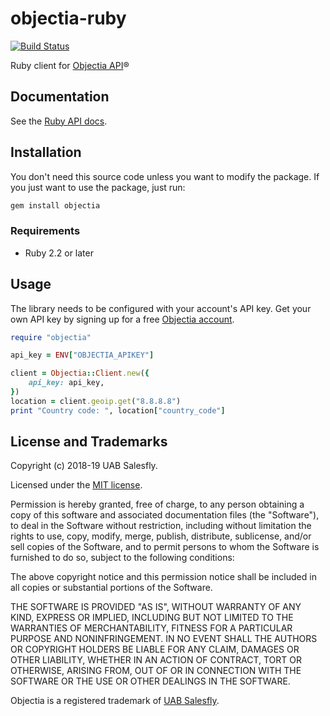 # objectia-ruby
[![Build Status](https://travis-ci.org/objectia/objectia-ruby.svg?branch=master)](https://travis-ci.org/objectia/objectia-ruby)
<!--[![codecov](https://codecov.io/gh/objectia/objectia-ruby/branch/master/graph/badge.svg)](https://codecov.io/gh/objectia/objectia-ruby)-->

Ruby client for [Objectia API](https://objectia.com)&reg;


## Documentation

See the [Ruby API docs](https://docs.objectia.com/ruby/).


## Installation

You don't need this source code unless you want to modify the package. If you just
want to use the package, just run:

```bash
gem install objectia
```


### Requirements

* Ruby 2.2 or later


## Usage

The library needs to be configured with your account's API key. Get your own API key by signing up for a free [Objectia account](https://objectia.com).

```ruby
require "objectia"

api_key = ENV["OBJECTIA_APIKEY"]

client = Objectia::Client.new({
    api_key: api_key,
})
location = client.geoip.get("8.8.8.8")
print "Country code: ", location["country_code"]
```


## License and Trademarks

Copyright (c) 2018-19 UAB Salesfly.

Licensed under the [MIT license](https://en.wikipedia.org/wiki/MIT_License). 

Permission is hereby granted, free of charge, to any person obtaining a copy
of this software and associated documentation files (the "Software"), to deal
in the Software without restriction, including without limitation the rights
to use, copy, modify, merge, publish, distribute, sublicense, and/or sell
copies of the Software, and to permit persons to whom the Software is
furnished to do so, subject to the following conditions:

The above copyright notice and this permission notice shall be included in all
copies or substantial portions of the Software.

THE SOFTWARE IS PROVIDED "AS IS", WITHOUT WARRANTY OF ANY KIND, EXPRESS OR
IMPLIED, INCLUDING BUT NOT LIMITED TO THE WARRANTIES OF MERCHANTABILITY,
FITNESS FOR A PARTICULAR PURPOSE AND NONINFRINGEMENT. IN NO EVENT SHALL THE
AUTHORS OR COPYRIGHT HOLDERS BE LIABLE FOR ANY CLAIM, DAMAGES OR OTHER
LIABILITY, WHETHER IN AN ACTION OF CONTRACT, TORT OR OTHERWISE, ARISING FROM,
OUT OF OR IN CONNECTION WITH THE SOFTWARE OR THE USE OR OTHER DEALINGS IN THE
SOFTWARE.

Objectia is a registered trademark of [UAB Salesfly](https://www.salesfly.com). 